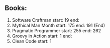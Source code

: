 ## Books:
1. Software Craftman start: 19 end: 
1. Mythical Man Month start: 175 end: 191 (End)
1. Pragmatic Programmer start: 255 end: 262
1. Groovy in Action start: 1 end:
1. Clean Code start: 1
